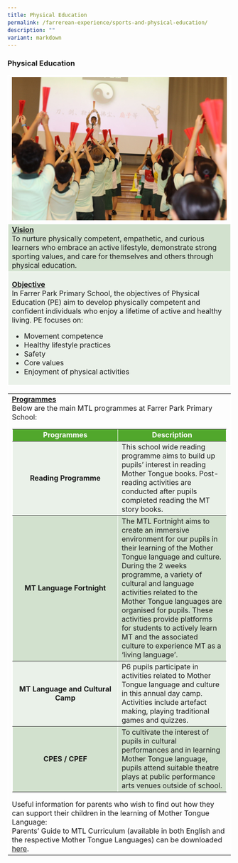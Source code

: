 ```yaml
---
title: Physical Education
permalink: /farrerean-experience/sports-and-physical-education/
description: ""
variant: markdown
---
```

<h3>Physical Education</h3>
<font size="3">
<table border="1" style="width: 100%; border-collapse: collapse; border-style: solid; border-color: white;">
<tbody>
	<tr>
<td style="text-align: center; width: 25%; border: 1px solid white; vertical-align: middle;" colspan="2"><img src="/images/2025/MTPicture1.jpg"></td>
</tr>
<tr>
<td bgcolor="d2e1ce" style="width: 50%; border: 1px solid white;"><span style="text-decoration: underline;"><strong>Vision</strong></span><br>To nurture physically competent, empathetic, and curious learners who embrace an active lifestyle, demonstrate strong sporting values, and care for themselves and others through physical education.</td>
</tr>
<tr>
<td bgcolor="eaf1e9" colspan="2" style="width: 100%; border: 1px solid white;">
<p><span style="text-decoration: underline; font-size:16px;"><strong>Objective</strong></span><span style="font-size:16px;"><br>In Farrer Park Primary School, the objectives of Physical Education (PE) aim to develop physically competent 
      and confident individuals who enjoy a lifetime of active and healthy living. PE focuses on:
      </span></p><ul>
        <li>Movement competence</li>
        <li>Healthy lifestyle practices</li>
        <li>Safety</li>
        <li>Core values</li>
        <li>Enjoyment of physical activities</li>
      </ul></td>
</tr>
</tbody>
</table>
<table border="1" style="width: 100%; border-collapse: collapse; border-style: solid; border-color: white;">
<tbody>
<tr>
<td style="width: 100%;"><span style="text-decoration: underline;"><strong>Programmes</strong></span><br>Below are the main MTL programmes at Farrer Park Primary School:<strong><br></strong>
<table border="1" style="width: 100%; border-collapse: collapse; border-style: solid; border-color: white;">
<tbody>
<tr>
<td bgcolor="51a72c" style="width: 20%; text-align: center;"><span style="color: #ffffff;"><strong>Programmes</strong></span></td>
<td bgcolor="51a72c" style="width: 20%; text-align: center;"><span style="color: #ffffff;"><strong>Description</strong></span></td>
</tr>
<tr bgcolor="eaf1e9">
<td style="width: 20%; text-align: center; vertical-align: middle;"><strong>Reading Programme
</strong></td><td style="width: 20%; vertical-align: middle; text-align: left;">This school wide reading programme aims to build up pupils’ interest in reading Mother Tongue books. Post-reading activities are conducted after pupils completed reading the MT story books.</td>
</tr>
<tr bgcolor="d2e1ce">
<td style="width: 20%; text-align: center; vertical-align: middle;"><strong>MT Language Fortnight</strong></td>
<td style="width: 20%; vertical-align: middle; text-align: left;">The MTL Fortnight aims to create an immersive environment for our pupils in their learning of the Mother Tongue language and culture. During the 2 weeks programme, a variety of cultural and language activities related to the Mother Tongue languages are organised for pupils. These activities provide platforms for students to actively learn MT and the associated culture to experience MT as a ‘living language’.</td>
</tr>
<tr bgcolor="eaf1e9">
<td style="width: 20%; text-align: center; vertical-align: middle;"><strong>MT Language and Cultural Camp</strong></td>
<td style="width: 20%; vertical-align: middle; text-align: left;">P6 pupils participate in activities related to Mother Tongue language and culture in this annual day camp. Activities include artefact making, playing traditional games and quizzes.</td>
</tr>
<tr bgcolor="d2e1ce">
<td style="width: 20%; text-align: center; vertical-align: middle;"><strong>CPES / CPEF</strong></td>
<td style="width: 20%; vertical-align: middle; text-align: left;">To cultivate the interest of pupils in cultural performances and in learning Mother Tongue language, pupils attend suitable theatre plays at public performance arts venues outside of school.</td>
</tr>
</tbody>
</table>
Useful information for parents who wish to find out how they can support their children in the learning of Mother Tongue Language:<br>
Parents’ Guide to MTL Curriculum (available in both English and the respective Mother Tongue Languages) can be downloaded <a target="_blank" href="https://www.schoolbag.edu.sg/story/how-parents-can-support-their-children-in-the-learning-of-mother-tongue-languages/#:~:text=To%20equip%20parents%20with%20a%20better%20understanding%20of,both%20English%20and%20the%20respective%20Mother%20Tongue%20Languages.">here</a>.
</td></tr>
</tbody>
</table></font>